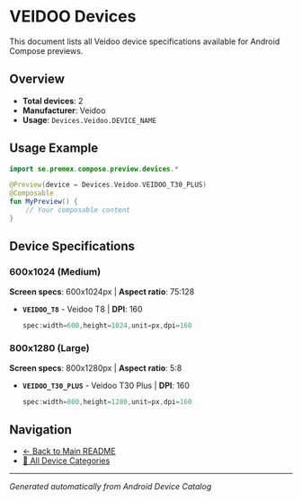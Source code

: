# VEIDOO Devices

This document lists all Veidoo device specifications available for Android Compose previews.

## Overview

- **Total devices**: 2
- **Manufacturer**: Veidoo
- **Usage**: `Devices.Veidoo.DEVICE_NAME`

## Usage Example

```kotlin
import se.premex.compose.preview.devices.*

@Preview(device = Devices.Veidoo.VEIDOO_T30_PLUS)
@Composable
fun MyPreview() {
    // Your composable content
}
```

## Device Specifications

### 600x1024 (Medium)

**Screen specs**: 600x1024px | **Aspect ratio**: 75:128

- **`VEIDOO_T8`** - Veidoo T8 | **DPI**: 160
  ```kotlin
  spec:width=600,height=1024,unit=px,dpi=160
  ```

### 800x1280 (Large)

**Screen specs**: 800x1280px | **Aspect ratio**: 5:8

- **`VEIDOO_T30_PLUS`** - Veidoo T30 Plus | **DPI**: 160
  ```kotlin
  spec:width=800,height=1280,unit=px,dpi=160
  ```

## Navigation

- [← Back to Main README](../../README.md)
- [📱 All Device Categories](../README.md)

---
*Generated automatically from Android Device Catalog*
